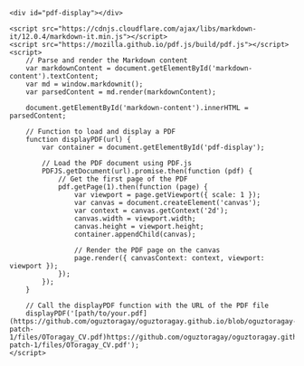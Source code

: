 <!DOCTYPE html>
<html>
<head>
    <title>Markdown with PDF Displayer</title>
    <style>
        /* CSS styles for the PDF displayer */
        #pdf-display {
            width: 100%;
            height: 600px;
        }
    </style>
</head>
<body>
    <div id="markdown-content">
        <!-- Your Markdown content goes here -->
    </div>

    <div id="pdf-display"></div>

    <script src="https://cdnjs.cloudflare.com/ajax/libs/markdown-it/12.0.4/markdown-it.min.js"></script>
    <script src="https://mozilla.github.io/pdf.js/build/pdf.js"></script>
    <script>
        // Parse and render the Markdown content
        var markdownContent = document.getElementById('markdown-content').textContent;
        var md = window.markdownit();
        var parsedContent = md.render(markdownContent);

        document.getElementById('markdown-content').innerHTML = parsedContent;

        // Function to load and display a PDF
        function displayPDF(url) {
            var container = document.getElementById('pdf-display');

            // Load the PDF document using PDF.js
            PDFJS.getDocument(url).promise.then(function (pdf) {
                // Get the first page of the PDF
                pdf.getPage(1).then(function (page) {
                    var viewport = page.getViewport({ scale: 1 });
                    var canvas = document.createElement('canvas');
                    var context = canvas.getContext('2d');
                    canvas.width = viewport.width;
                    canvas.height = viewport.height;
                    container.appendChild(canvas);

                    // Render the PDF page on the canvas
                    page.render({ canvasContext: context, viewport: viewport });
                });
            });
        }

        // Call the displayPDF function with the URL of the PDF file
        displayPDF('[path/to/your.pdf](https://github.com/oguztoragay/oguztoragay.github.io/blob/oguztoragay-patch-1/files/OToragay_CV.pdf)https://github.com/oguztoragay/oguztoragay.github.io/blob/oguztoragay-patch-1/files/OToragay_CV.pdf');
    </script>
</body>
</html>

